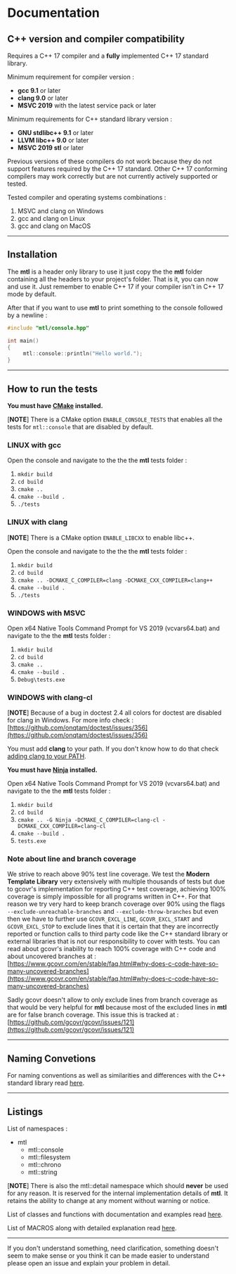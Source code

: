 # Documentation

## C++ version and compiler compatibility

Requires a C++ 17 compiler and a **fully** implemented C++ 17 standard library.

Minimum requirement for compiler version :

- **gcc 9.1** or later
- **clang 9.0** or later
- **MSVC 2019** with the latest service pack or later

Minimum requirements for C++ standard library version :

- **GNU stdlibc++ 9.1** or later
- **LLVM libc++ 9.0** or later
- **MSVC 2019 stl** or later

Previous versions of these compilers do not work because they do not support features required by the C++ 17 standard.
Other C++ 17 conforming compilers may work correctly but are not currently actively supported or tested.

Tested compiler and operating systems combinations :

1. MSVC and clang on Windows
2. gcc and clang on Linux
3. gcc and clang on MacOS

-------------------------------------------------------------------------------

## Installation

The **mtl** is a header only library to use it just copy the the **mtl** folder containing all the headers to your project's folder. That is it, you can now and use it. Just remember to enable C++ 17 if your compiler isn't in C++ 17 mode by default.

After that if you want to use **mtl** to print something to the console followed by a newline :

```c++
#include "mtl/console.hpp"

int main()
{
     mtl::console::println("Hello world.");
}
```

-------------------------------------------------------------------------------

## How to run the tests

**You must have [CMake](https://cmake.org/) installed.**

[**NOTE**]
There is a CMake option ```ENABLE_CONSOLE_TESTS``` that enables all the tests for ```mtl::console``` that are disabled by default.

### LINUX with gcc

Open the console and navigate to the the the **mtl** tests folder :

1. ```mkdir build```
2. ```cd build```
3. ```cmake ..```
4. ```cmake --build .```
5. ```./tests```

### LINUX with clang

[**NOTE**] There is a CMake option ```ENABLE_LIBCXX``` to enable libc++.

Open the console and navigate to the the the **mtl** tests folder :

1. ```mkdir build```
2. ```cd build```
3. ```cmake .. -DCMAKE_C_COMPILER=clang -DCMAKE_CXX_COMPILER=clang++```
4. ```cmake --build .```
5. ```./tests```

### WINDOWS with MSVC

Open x64 Native Tools Command Prompt for VS 2019 (vcvars64.bat) and navigate to the the **mtl** tests folder :

1. ```mkdir build```
2. ```cd build```
3. ```cmake ..```
4. ```cmake --build .```
5. ```Debug\tests.exe```

### WINDOWS with clang-cl

[**NOTE**] Because of a bug in doctest 2.4 all colors for doctest are disabled for clang in Windows. For more info check :
[https://github.com/onqtam/doctest/issues/356](https://github.com/onqtam/doctest/issues/356)

You must add **clang** to your path. If you don't know how to do that check [adding clang to your PATH](./docs/clang-windows.md).

**You must have [Ninja](https://ninja-build.org/) installed.**

Open x64 Native Tools Command Prompt for VS 2019 (vcvars64.bat) and navigate to the the **mtl** tests folder :

1. ```mkdir build```
2. ```cd build```
3. ```cmake .. -G Ninja -DCMAKE_C_COMPILER=clang-cl -DCMAKE_CXX_COMPILER=clang-cl```
4. ```cmake --build .```
5. ```tests.exe```

### Note about line and branch coverage

We strive to reach above 90% test line coverage. We test the **Modern Template Library** very extensively with multiple thousands of tests but due to gcovr's implementation for reporting C++ test coverage, achieving 100% coverage is simply impossible for all programs written in C++. For that reason we try very hard to keep branch coverage over 90% using the flags ```--exclude-unreachable-branches``` and ```--exclude-throw-branches```
but even then we have to further use ```GCOVR_EXCL_LINE```, ```GCOVR_EXCL_START``` and ```GCOVR_EXCL_STOP``` to exclude lines that it is certain that they are incorrectly reported or function calls to third party code like the C++ standard library or external libraries that is not our responsibility to cover with tests. You can read about gcovr's inability to reach 100% coverage with C++ code and about uncovered branches at :
[https://www.gcovr.com/en/stable/faq.html#why-does-c-code-have-so-many-uncovered-branches](https://www.gcovr.com/en/stable/faq.html#why-does-c-code-have-so-many-uncovered-branches)

Sadly gcovr doesn't allow to only exclude lines from branch coverage as that would be very helpful for **mtl** because most of the excluded lines in **mtl** are for false branch coverage. This issue this is tracked at :
[https://github.com/gcovr/gcovr/issues/121](https://github.com/gcovr/gcovr/issues/121)

-------------------------------------------------------------------------------

## Naming Convetions

For naming conventions as well as similarities and differences with the C++ standard library read [here](./differences.md).

-------------------------------------------------------------------------------

## Listings

List of namespaces :

- mtl
  - mtl::console
  - mtl::filesystem
  - mtl::chrono
  - mtl::string

[**NOTE**]
There is also the mtl::detail namespace which should **never**  be used for any reason. It is reserved for the internal implementation details of **mtl**. It retains the ability to change at any moment without warning or notice.

List of classes and functions with documentation and examples read [here](./listing.md).

List of MACROS along with detailed explanation read [here](./macros.md).

-------------------------------------------------------------------------------

If you don't understand something, need clarification, something doesn't seem to make sense or you think it can be made easier to understand please open an issue and explain your problem in detail.
